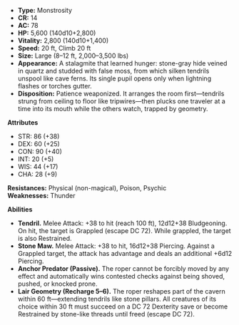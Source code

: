 - **Type:** Monstrosity
- **CR:** 14
- **AC:** 78
- **HP:** 5,600 (140d10+2,800)
- **Vitality:** 2,800 (140d10+1,400)
- **Speed:** 20 ft, Climb 20 ft
- **Size:** Large (8–12 ft, 2,000–3,500 lbs)
- **Appearance:** A stalagmite that learned hunger: stone-gray hide veined in quartz and studded with false moss, from which silken tendrils unspool like cave ferns. Its single pupil opens only when lightning flashes or torches gutter.
- **Disposition:** Patience weaponized. It arranges the room first—tendrils strung from ceiling to floor like tripwires—then plucks one traveler at a time into its mouth while the others watch, trapped by geometry.

**Attributes**
- STR: 86 (+38)
- DEX: 60 (+25)
- CON: 90 (+40)
- INT: 20 (+5)
- WIS: 44 (+17)
- CHA: 28 (+9)

**Resistances:** Physical (non-magical), Poison, Psychic  
**Weaknesses:** Thunder

**Abilities**
- **Tendril.** Melee Attack: +38 to hit (reach 100 ft), 12d12+38 Bludgeoning. On hit, the target is Grappled (escape DC 72). While grappled, the target is also Restrained.
- **Stone Maw.** Melee Attack: +38 to hit, 16d12+38 Piercing. Against a Grappled target, the attack has advantage and deals an additional +6d12 Piercing.
- **Anchor Predator (Passive).** The roper cannot be forcibly moved by any effect and automatically wins contested checks against being shoved, pushed, or knocked prone.
- **Lair Geometry (Recharge 5–6).** The roper reshapes part of the cavern within 60 ft—extending tendrils like stone pillars. All creatures of its choice within 30 ft must succeed on a DC 72 Dexterity save or become Restrained by stone-like threads until freed (escape DC 72).